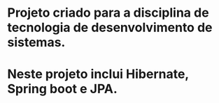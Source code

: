 # Projeto criado  para a disciplina de tecnologia de desenvolvimento de sistemas.
# Neste projeto inclui Hibernate, Spring boot e JPA.
